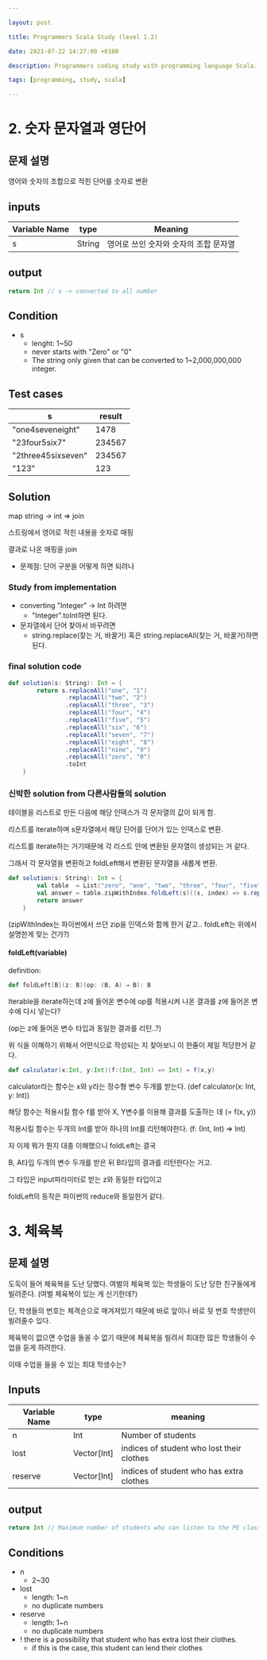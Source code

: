 ```yaml
---

layout: post

title: Programmers Scala Study (level 1.2)

date: 2021-07-22 14:27:00 +0100

description: Programmers coding study with programming language Scala. The difficulty selected is level 1.

tags: [programming, study, scala]

---
```


# 2. 숫자 문자열과 영단어

## 문제 설명

영어와 숫자의 조합으로 적힌 단어를 숫자로 변환

## inputs

| Variable Name | type   | Meaning                               |
| ------------- | ------ | ------------------------------------- |
| s             | String | 영어로 쓰인 숫자와 숫자의 조합 문자열 |

## output

~~~scala
return Int // s -> converted to all number
~~~

## Condition

* s
  * lenght: 1~50
  * never starts with "Zero" or "0"
  * The string only given that can be converted to 1~2,000,000,000 integer.

## Test cases

| s                  | result |
| ------------------ | ------ |
| "one4seveneight"   | 1478   |
| "23four5six7"      | 234567 |
| "2three45sixseven" | 234567 |
| "123"              | 123    |



## Solution

map string → int ⇒ join

스트링에서 영어로 적힌 내용을 숫자로 매핑

결과로 나온 매핑을 join

* 문제점: 단어 구분을 어떻게 하면 되려나

### Study from implementation

* converting "Integer" → Int 하려면
  * "Integer".toInt하면 된다.
* 문자열에서 단어 찾아서 바꾸려면
  * string.replace(찾는 거, 바꿀거) 혹은 string.replaceAll(찾는 거, 바꿀거)하면 된다.



### final solution code

~~~scala
def solution(s: String): Int = {
        return s.replaceAll("one", "1")
                .replaceAll("two", "2")
                .replaceAll("three", "3")
                .replaceAll("four", "4")
                .replaceAll("five", "5")
                .replaceAll("six", "6")
                .replaceAll("seven", "7")
                .replaceAll("eight", "8")
                .replaceAll("nine", "9")
                .replaceAll("zero", "0")
                .toInt
    }
~~~

### 신박한 solution from 다른사람들의 solution

테이블을 리스트로 만든 다음에 해당 인덱스가 각 문자열의 값이 되게 함.

리스트를 iterate하며 s문자열에서 해당 단어를 단어가 있는 인덱스로 변환.

리스트를 iterate하는 거기때문에 각 리스트 안에 변환된 문자열이 생성되는 거 같다. 

그래서 각 문자열을 변환하고 foldLeft해서 변환된 문자열을 새롭게 변환. 

~~~scala
def solution(s: String): Int = {
        val table  = List("zero", "one", "two", "three", "four", "five", "six", "seven", "eight", "nine")
        val answer = table.zipWithIndex.foldLeft(s)((s, index) => s.replace(index._1, index._2.toString)).toInt
        return answer
    }
~~~

(zipWithIndex는 파이썬에서 쓰던 zip을 인덱스와 함께 한거 같고.. foldLeft는 위에서 설명한게 맞는 건가?)

#### foldLeft(variable)

definition:

~~~scala
def foldLeft[B](z: B)(op: (B, A) ⇒ B): B
~~~

Iterable을 iterate하는데 z에 들어온 변수에 op를 적용시켜 나온 결과를 z에 들어온 변수에 다시 넣는다?

(op는 z에 들어온 변수 타입과 동일한 결과를 리턴..?)



위 식을 이해하기 위해서 어떤식으로 작성되는 지 찾아보니 이 한줄이 제일 적당한거 같다.

~~~scala
def calculator(x:Int, y:Int)(f:(Int, Int) => Int) = f(x,y)
~~~

calculator라는 함수는 x와 y라는 정수형 변수 두개를 받는다. (def calculator(x: Int, y: Int))

해당 함수는 적용시킬 함수 f를 받아 X, Y변수를 이용해 결과를 도출하는 데 (= f(x, y))

적용시킬 함수는 두개의 Int를 받아 하나의 Int를 리턴해야한다. (f: (Int, Int) ⇒ Int)



자 이제 뭐가 뭔지 대충 이해했으니 foldLeft는 결국

B, A타입 두개의 변수 두개를 받은 뒤 B타입의 결과를 리턴한다는 거고.

그 타입은 input파라미터로 받는 z와 동일한 타입이고

foldLeft의 동작은 파이썬의 reduce와 동일한거 같다.





# 3. 체육복

## 문제 설명

도둑이 들어 체육복을 도난 당했다. 여벌의 체육복 있는 학생들이 도난 당한 친구들에게 빌려준다. (여벌 체육복이 있는 게 신기한데?) 

단, 학생들의 번호는 체격순으로 매겨져있기 때문에 바로 앞이나 바로 뒷 번호 학생만이 빌려줄수 있다.

체육복이 없으면 수업을 들을 수 없기 때문에 체육복을 빌려서 최대한 많은 학생들이 수업을 듣게 하려한다.

이때 수업을 들을 수 있는 최대 학생수는?

 ## Inputs

| Variable Name | type        | meaning                                   |
| ------------- | ----------- | ----------------------------------------- |
| n             | Int         | Number of students                        |
| lost          | Vector[Int] | indices of student who lost their clothes |
| reserve       | Vector[Int] | indices of student who has extra clothes  |

## output

~~~scala
return Int // Maximum number of students who can listen to the PE class
~~~



## Conditions

* n
  * 2~30
* lost
  * length: 1~n 
  * no duplicate numbers
* reserve
  * length: 1~n
  * no duplicate numbers
* ! there is a possibility that student who has extra lost their clothes.
  * if this is the case, this student can lend their clothes
